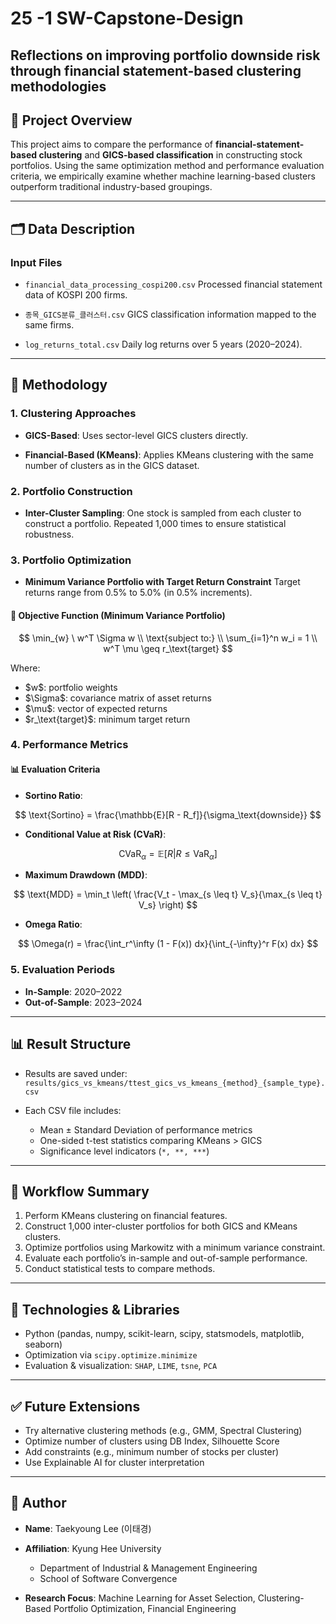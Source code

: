 # 25 -1 SW-Capstone-Design

## Reflections on improving portfolio downside risk through financial statement-based clustering methodologies

## 📌 Project Overview

This project aims to compare the performance of **financial-statement-based clustering** and **GICS-based classification** in constructing stock portfolios. Using the same optimization method and performance evaluation criteria, we empirically examine whether machine learning-based clusters outperform traditional industry-based groupings.

---

## 🗂️ Data Description

### Input Files

* `financial_data_processing_cospi200.csv`
  Processed financial statement data of KOSPI 200 firms.

* `종목_GICS분류_클러스터.csv`
  GICS classification information mapped to the same firms.

* `log_returns_total.csv`
  Daily log returns over 5 years (2020–2024).

---

## 🔧 Methodology

### 1. Clustering Approaches

* **GICS-Based**:
  Uses sector-level GICS clusters directly.

* **Financial-Based (KMeans)**:
  Applies KMeans clustering with the same number of clusters as in the GICS dataset.

### 2. Portfolio Construction

* **Inter-Cluster Sampling**:
  One stock is sampled from each cluster to construct a portfolio.
  Repeated 1,000 times to ensure statistical robustness.

### 3. Portfolio Optimization

* **Minimum Variance Portfolio with Target Return Constraint**
  Target returns range from 0.5% to 5.0% (in 0.5% increments).

#### 📐 Objective Function (Minimum Variance Portfolio)

$$
\min_{w} \ w^T \Sigma w \\
\text{subject to:} \\
\sum_{i=1}^n w_i = 1 \\
w^T \mu \geq r_\text{target}
$$

Where:

* \$w\$: portfolio weights
* \$\Sigma\$: covariance matrix of asset returns
* \$\mu\$: vector of expected returns
* \$r\_\text{target}\$: minimum target return

### 4. Performance Metrics

#### 📊 Evaluation Criteria

* **Sortino Ratio**:

$$
\text{Sortino} = \frac{\mathbb{E}[R - R_f]}{\sigma_\text{downside}}
$$

* **Conditional Value at Risk (CVaR)**:

$$
\text{CVaR}_\alpha = \mathbb{E}[R | R \leq \text{VaR}_\alpha]
$$

* **Maximum Drawdown (MDD)**:

$$
\text{MDD} = \min_t \left( \frac{V_t - \max_{s \leq t} V_s}{\max_{s \leq t} V_s} \right)
$$

* **Omega Ratio**:

$$
\Omega(r) = \frac{\int_r^\infty (1 - F(x)) dx}{\int_{-\infty}^r F(x) dx}
$$

### 5. Evaluation Periods

* **In-Sample**: 2020–2022
* **Out-of-Sample**: 2023–2024

---

## 📊 Result Structure

* Results are saved under:
  `results/gics_vs_kmeans/ttest_gics_vs_kmeans_{method}_{sample_type}.csv`

* Each CSV file includes:

  * Mean ± Standard Deviation of performance metrics
  * One-sided t-test statistics comparing KMeans > GICS
  * Significance level indicators (`*, **, ***`)

---

## 🔁 Workflow Summary

1. Perform KMeans clustering on financial features.
2. Construct 1,000 inter-cluster portfolios for both GICS and KMeans clusters.
3. Optimize portfolios using Markowitz with a minimum variance constraint.
4. Evaluate each portfolio’s in-sample and out-of-sample performance.
5. Conduct statistical tests to compare methods.

---

## 🧪 Technologies & Libraries

* Python (pandas, numpy, scikit-learn, scipy, statsmodels, matplotlib, seaborn)
* Optimization via `scipy.optimize.minimize`
* Evaluation & visualization: `SHAP`, `LIME`, `tsne`, `PCA`

---

## ✅ Future Extensions

* Try alternative clustering methods (e.g., GMM, Spectral Clustering)
* Optimize number of clusters using DB Index, Silhouette Score
* Add constraints (e.g., minimum number of stocks per cluster)
* Use Explainable AI for cluster interpretation

---

## 👤 Author

* **Name**: Taekyoung Lee (이태경)
* **Affiliation**: Kyung Hee University

  * Department of Industrial & Management Engineering
  * School of Software Convergence
* **Research Focus**:
  Machine Learning for Asset Selection, Clustering-Based Portfolio Optimization, Financial Engineering
